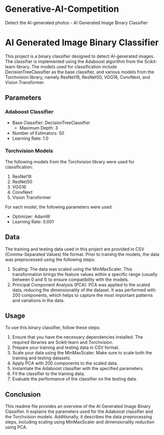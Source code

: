 # Generative-AI-Competition
Detect the AI-generated photos - AI Generated Image Binary Classifier

# AI Generated Image Binary Classifier

This project is a binary classifier designed to detect AI-generated images. The classifier is implemented using the Adaboost algorithm from the Scikit-learn library. The models used for classification include DecisionTreeClassifier as the base classifier, and various models from the Torchvision library, namely ResNet18, ResNet50, VGG16, ConvNext, and Vision Transformer.

## Parameters

### Adaboost Classifier
- Base Classifier: DecisionTreeClassifier
  - Maximum Depth: 3
- Number of Estimators: 50
- Learning Rate: 1.0

### Torchvision Models
The following models from the Torchvision library were used for classification:

1. ResNet18
2. ResNet50
3. VGG16
4. ConvNext
5. Vision Transformer

For each model, the following parameters were used:

- Optimizer: AdamW
- Learning Rate: 0.001

## Data

The training and testing data used in this project are provided in CSV (Comma-Separated Values) file format. Prior to training the models, the data was preprocessed using the following steps:

1. Scaling: The data was scaled using the MinMaxScaler. This transformation brings the feature values within a specific range (usually between 0 and 1) to ensure compatibility with the models.
2. Principal Component Analysis (PCA): PCA was applied to the scaled data, reducing the dimensionality of the dataset. It was performed with 200 components, which helps to capture the most important patterns and variations in the data.

## Usage

To use this binary classifier, follow these steps:

1. Ensure that you have the necessary dependencies installed. The required libraries are Scikit-learn and Torchvision.
2. Prepare your training and testing data in CSV format.
3. Scale your data using the MinMaxScaler. Make sure to scale both the training and testing datasets.
4. Apply PCA with 200 components to the scaled data.
5. Instantiate the Adaboost classifier with the specified parameters.
6. Fit the classifier to the training data.
7. Evaluate the performance of the classifier on the testing data.


## Conclusion

This readme file provides an overview of the AI Generated Image Binary Classifier. It explains the parameters used for the Adaboost classifier and the Torchvision models. Additionally, it describes the data preprocessing steps, including scaling using MinMaxScaler and dimensionality reduction using PCA.

